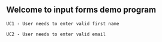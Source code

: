## Welcome to input forms demo program
```
UC1 - User needs to enter valid first name
```
```
UC2 - User needs to enter valid email
```
